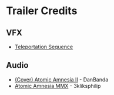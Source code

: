 # Trailer Credits

## VFX
* [Teleportation Sequence](https://youtu.be/hx4lYE23Wc8)

## Audio
* [(Cover) Atomic Amnesia II](https://youtu.be/hcXMqtLGza4) - DanBanda
* [Atomic Amnesia MMX](https://youtu.be/LP4Ojrrp7AQ) - 3kliksphilip
